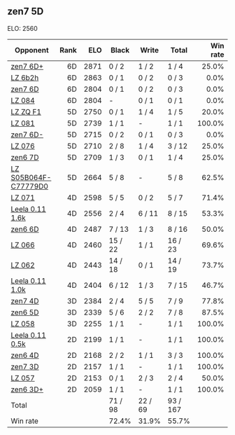## zen7 5D ##

ELO: 2560

Opponent | Rank | ELO | Black | Write | Total | Win rate
---------|-----:|----:|-------|-------|-------|-------:
[zen7 6D+](zen7%206D+.md) | 6D | 2871 | 0 / 2 | 1 / 2 | 1 / 4 | 25.0%
[LZ 6b2h](LZ%206b2h.md) | 6D | 2863 | 0 / 1 | 0 / 2 | 0 / 3 | 0.0%
[zen7 6D](zen7%206D.md) | 6D | 2804 | 0 / 1 | 0 / 2 | 0 / 3 | 0.0%
[LZ 084](LZ%20084.md) | 6D | 2804 | - | 0 / 1 | 0 / 1 | 0.0%
[LZ ZQ F1](LZ%20ZQ%20F1.md) | 5D | 2750 | 0 / 1 | 1 / 4 | 1 / 5 | 20.0%
[LZ 081](LZ%20081.md) | 5D | 2739 | 1 / 1 | - | 1 / 1 | 100.0%
[zen7 6D-](zen7%206D-.md) | 5D | 2715 | 0 / 2 | 0 / 1 | 0 / 3 | 0.0%
[LZ 076](LZ%20076.md) | 5D | 2710 | 2 / 8 | 1 / 4 | 3 / 12 | 25.0%
[zen6 7D](zen6%207D.md) | 5D | 2709 | 1 / 3 | 0 / 1 | 1 / 4 | 25.0%
[LZ S05B064F-C77779D0](LZ%20S05B064F-C77779D0.md) | 5D | 2664 | 5 / 8 | - | 5 / 8 | 62.5%
[LZ 071](LZ%20071.md) | 4D | 2598 | 5 / 5 | 0 / 2 | 5 / 7 | 71.4%
[Leela 0.11 1.6k](Leela%200.11%201.6k.md) | 4D | 2556 | 2 / 4 | 6 / 11 | 8 / 15 | 53.3%
[zen6 6D](zen6%206D.md) | 4D | 2487 | 7 / 13 | 1 / 3 | 8 / 16 | 50.0%
[LZ 066](LZ%20066.md) | 4D | 2460 | 15 / 22 | 1 / 1 | 16 / 23 | 69.6%
[LZ 062](LZ%20062.md) | 4D | 2443 | 14 / 18 | 0 / 1 | 14 / 19 | 73.7%
[Leela 0.11 1.0k](Leela%200.11%201.0k.md) | 4D | 2404 | 6 / 12 | 1 / 3 | 7 / 15 | 46.7%
[zen7 4D](zen7%204D.md) | 3D | 2384 | 2 / 4 | 5 / 5 | 7 / 9 | 77.8%
[zen6 5D](zen6%205D.md) | 3D | 2339 | 5 / 6 | 2 / 2 | 7 / 8 | 87.5%
[LZ 058](LZ%20058.md) | 3D | 2255 | 1 / 1 | - | 1 / 1 | 100.0%
[Leela 0.11 0.5k](Leela%200.11%200.5k.md) | 2D | 2199 | 1 / 1 | - | 1 / 1 | 100.0%
[zen6 4D](zen6%204D.md) | 2D | 2168 | 2 / 2 | 1 / 1 | 3 / 3 | 100.0%
[zen7 3D](zen7%203D.md) | 2D | 2157 | 1 / 1 | - | 1 / 1 | 100.0%
[LZ 057](LZ%20057.md) | 2D | 2153 | 0 / 1 | 2 / 3 | 2 / 4 | 50.0%
[zen6 3D+](zen6%203D+.md) | 2D | 2059 | 1 / 1 | - | 1 / 1 | 100.0%
Total | | | 71 / 98 | 22 / 69 | 93 / 167 | 
Win rate| | | 72.4% | 31.9% | 55.7% | 
